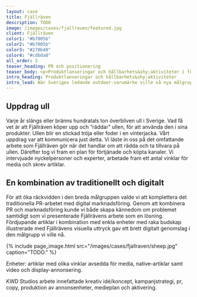 ```yaml
---
layout: case
title: Fjällräven
description: TODO
image: /images/cases/fjallraven/featured.jpg
client: Fjällräven
color1: "#b7005b"
color2: "#b7005b"
color3: "#270b40"
color4: "#cdbda8"
all_order: 3
teaser_heading: PR och positionering
teaser_body: <p>Produktlanseringar och hållbarhets&shy;aktiviteter i förtjänade kanaler.</p>
intro_heading: Produktlanseringar och hållbarhets&shy;aktiviteter
intro_lead: När Sveriges ledande outdoor-varumärke ville nå nya målgrupper fick vi äran att hjälpa till. Uppdraget har bestått av flera delprojekt, från nylanseringar av den ikoniska ryggsäcken Kånken till en kommunikationskampanj kring ull i syfte att stärka Fjällrävens position som ledande inom hållbarhet.
---
```


## Uppdrag ull

Varje år slängs eller bränns hundratals ton överbliven ull i Sverige. Vad få vet är att Fjällräven köper upp och ”räddar” ullen, för att använda den i sina produkter. Ullen blir en stickad tröja eller foder i en vinterjacka. Vårt uppdrag var att kommunicera just detta. Vi läste in oss på det omfattande arbete som Fjällräven gör när det handlar om att rädda och ta tillvara på ullen. Därefter tog vi fram en plan för förtjänade och köpta kanaler. Vi intervjuade nyckelpersoner och experter, arbetade fram ett antal vinklar för media och skrev artiklar.

## En kombination av traditionellt och digitalt

För att öka räckvidden i den breda målgruppen valde vi att komplettera det traditionella PR-arbetet med digital marknadsföring. Genom att kombinera PR och marknadsföring kunde vi både skapa kännedom om problemet samtidigt som vi presenterade Fjällrävens arbete som en lösning. Fördjupande artiklar i kombination med enkla enheter med raka budskap illustrerade med Fjällrävens visuella uttryck gav ett brett digitalt genomslag i den målgrupp vi ville nå.

{%
  include page_image.html
  src="/images/cases/fjallraven/sheep.jpg"
  caption="TODO."
%}

Enheter: artiklar med olika vinklar avsedda för media, native-artiklar samt video och display-annonsering. 

KWD Studios arbete innefattade kreativ idé/koncept, kampanjstrategi, pr, copy, produktion av annonsenheter, medieplan och aktivering. 